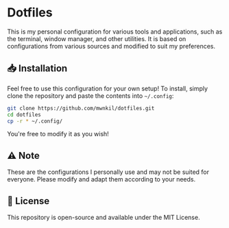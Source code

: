 # Dotfiles

This is my personal configuration for various tools and applications, such as the terminal, window manager, and other utilities. It is based on configurations from various sources and modified to suit my preferences. 

## 📥 Installation

Feel free to use this configuration for your own setup! To install, simply clone the repository and paste the contents into `~/.config`:

```bash
git clone https://github.com/mwnkil/dotfiles.git
cd dotfiles
cp -r * ~/.config/
```

You're free to modify it as you wish!

## ⚠️ Note

These are the configurations I personally use and may not be suited for everyone. Please modify and adapt them according to your needs.

## 📄 License

This repository is open-source and available under the MIT License.
